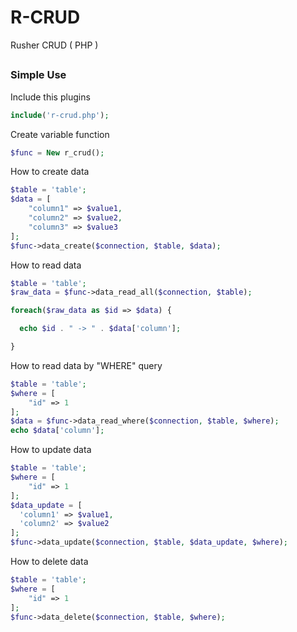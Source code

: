 # R-CRUD
Rusher CRUD ( PHP )

##
### Simple Use

Include this plugins

```php
include('r-crud.php');
```

Create variable function

```php
$func = New r_crud();
```

How to create data

```php
$table = 'table';
$data = [
    "column1" => $value1,
    "column2" => $value2,
    "column3" => $value3
];
$func->data_create($connection, $table, $data);
```

How to read data

```php
$table = 'table';
$raw_data = $func->data_read_all($connection, $table);

foreach($raw_data as $id => $data) {

  echo $id . " -> " . $data['column'];

}
```

How to read data by "WHERE" query

```php
$table = 'table';
$where = [
    "id" => 1
];
$data = $func->data_read_where($connection, $table, $where);
echo $data['column'];
```

How to update data

```php
$table = 'table';
$where = [
    "id" => 1
];
$data_update = [
  'column1' => $value1,
  'column2' => $value2
];
$func->data_update($connection, $table, $data_update, $where);
```

How to delete data

```php
$table = 'table';
$where = [
    "id" => 1
];
$func->data_delete($connection, $table, $where);
```
